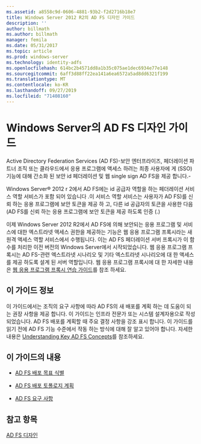 ```yaml
---
ms.assetid: a8558c9d-0606-4881-93b2-f2d2716b18e7
title: Windows Server 2012 R2의 AD FS 디자인 가이드
description: ''
author: billmath
ms.author: billmath
manager: femila
ms.date: 05/31/2017
ms.topic: article
ms.prod: windows-server
ms.technology: identity-adfs
ms.openlocfilehash: 614bc2b4571dd8a1b35c075ae1dec6934e77e148
ms.sourcegitcommit: 6aff3d88ff22ea141a6ea6572a5ad8dd6321f199
ms.translationtype: MT
ms.contentlocale: ko-KR
ms.lasthandoff: 09/27/2019
ms.locfileid: "71408160"
---
```

# <a name="ad-fs-design-guide-in-windows-server"></a>Windows Server의 AD FS 디자인 가이드 

Active Directory Federation Services \(AD FS\)\-보안 엔터프라이즈, 페더레이션 파트너 조직 또는 클라우드에서 응용 프로그램에 액세스 하려는 최종 사용자에 게 \(SSO\) 기능에 대해 간소화 된 보안 id 페더레이션 및 웹 single sign AD FS을 제공 합니다.\-  
  
Windows Server® 2012 r 2에서 AD FS에는 id 공급자 역할을 하는 페더레이션 서비스 역할 서비스가 포함 되어 있습니다 .이 서비스 역할 서비스는 사용자가 AD FS\)를 신뢰 하는 응용 프로그램에 보안 토큰을 제공 하 고, 다른 id 공급자의 토큰을 사용한 다음 \(AD FS를 신뢰 하는 응용 프로그램에 보안 토큰을 제공 하도록 인증 \(.\)  
  
이제 Windows Server 2012 R2에서 AD FS에 의해 보안되는 응용 프로그램 및 서비스에 대한 엑스트라넷 액세스 권한을 제공하는 기능은 웹 응용 프로그램 프록시라는 새 원격 액세스 역할 서비스에서 수행됩니다. 이는 AD FS 페더레이션 서버 프록시가 이 함수를 처리한 이전 버전의 Windows Server에서 시작되었습니다. 웹 응용 프로그램 프록시는 AD FS\-관련 엑스트라넷 시나리오 및 기타 엑스트라넷 시나리오에 대 한 액세스를 제공 하도록 설계 된 서버 역할입니다. 웹 응용 프로그램 프록시에 대 한 자세한 내용은 [웹 응용 프로그램 프록시 연습 가이드](https://technet.microsoft.com/library/dn280944.aspx)를 참조 하세요.  
  
## <a name="about-this-guide"></a>이 가이드 정보  
이 가이드에서는 조직의 요구 사항에 따라 AD FS의 새 배포를 계획 하는 데 도움이 되는 권장 사항을 제공 합니다. 이 가이드는 인프라 전문가 또는 시스템 설계자용으로 작성되었습니다. AD FS 배포를 계획할 때 주요 결정 사항을 강조 표시 합니다. 이 가이드를 읽기 전에 AD FS 기능 수준에서 작동 하는 방식에 대해 잘 알고 있어야 합니다. 자세한 내용은 [Understanding Key AD FS Concepts](../../ad-fs/technical-reference/Understanding-Key-AD-FS-Concepts.md)를 참조하세요.  
  
## <a name="in-this-guide"></a>이 가이드의 내용  
  
-   [AD FS 배포 목표 식별](Identify-Your-AD-FS-Deployment-Goals.md)  
  
-   [AD FS 배포 토폴로지 계획](Plan-Your-AD-FS-Deployment-Topology.md)  
  
-   [AD FS 요구 사항](AD-FS-Requirements.md)  
  
  
## <a name="see-also"></a>참고 항목  
[AD FS 디자인](../../ad-fs/AD-FS-Design.md)  
  

